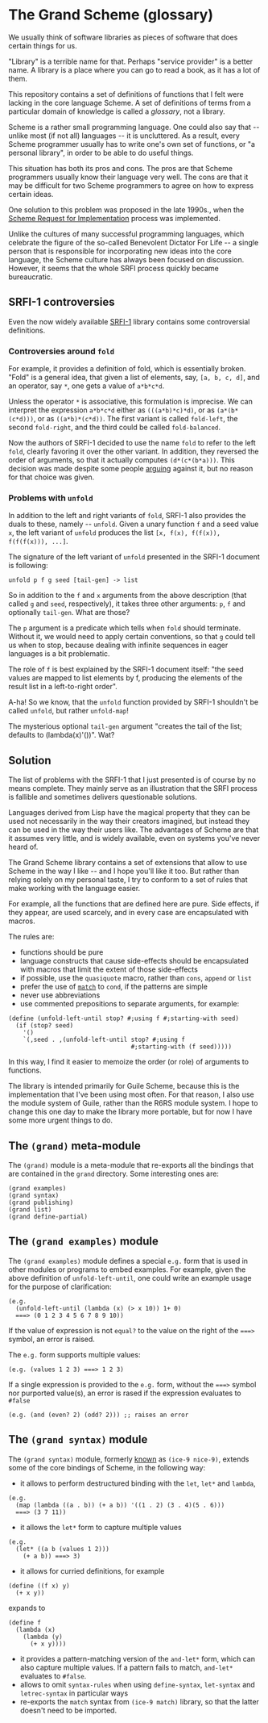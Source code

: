 # The Grand Scheme (glossary)

We usually think of software libraries as pieces
of software that does certain things for us.

"Library" is a terrible name for that. Perhaps
"service provider" is a better name. A library
is a place where you can go to read a book,
as it has a lot of them.

This repository contains a set of definitions
of functions that I felt were lacking in the
core language Scheme. A set of definitions
of terms from a particular domain of knowledge
is called a *glossary*, not a library.

Scheme is a rather small programming language.
One could also say that -- unlike most (if not
all) languages -- it is uncluttered. As a result,
every Scheme programmer usually has to write
one's own set of functions, or "a personal library",
in order to be able to do useful things.

This situation has both its pros and cons.
The pros are that Scheme programmers usually
know their language very well.
The cons are that it may be difficult for two
Scheme programmers to agree on how to express certain
ideas.

One solution to this problem was proposed in the
late 1990s., when the [Scheme Request for Implementation](http://srfi.schemers.org)
process was implemented.

Unlike the cultures of many successful programming
languages, which celebrate the figure of the so-called
Benevolent Dictator For Life -- a single person that is
responsible for incorporating new ideas into the core
language, the Scheme culture has always been focused
on discussion. However, it seems that the whole SRFI
process quickly became bureaucratic.

## SRFI-1 controversies

Even the now widely available [SRFI-1](http://srfi.schemers.org/srfi-1/)
library contains some controversial definitions.

### Controversies around `fold`

For example, it provides a definition of fold,
which is essentially broken. "Fold" is a general idea,
that given a list of elements, say, `[a, b, c, d]`,
and an operator, say `*`, one gets a value of `a*b*c*d`.

Unless the operator `*` is associative, this formulation
is imprecise. We can interpret the expression `a*b*c*d`
either as `(((a*b)*c)*d)`, or as `(a*(b*(c*d)))`, or
as `((a*b)*(c*d))`. The first variant is called `fold-left`,
the second `fold-right`, and the third could be called
`fold-balanced`.

Now the authors of SRFI-1 decided to use the name `fold`
to refer to the left `fold`, clearly favoring it over
the other variant. In addition, they reversed the order
of arguments, so that it actually computes `(d*(c*(b*a)))`.
This decision was made despite some people [arguing](http://srfi.schemers.org/srfi-1/mail-archive/msg00021.html)
against it, but no reason for that choice was given.

### Problems with `unfold`

In addition to the left and right variants of `fold`,
SRFI-1 also provides the duals to these, namely -- `unfold`.
Given a unary function `f` and a seed value `x`, the left
variant of `unfold` produces the list `[x, f(x), f(f(x)), f(f(f(x))), ...]`.

The signature of the left variant of `unfold` presented in
the SRFI-1 document is following:
```
unfold p f g seed [tail-gen] -> list
```
So in addition to the `f` and `x` arguments from the above
description (that called `g` and `seed`, respectively), it
takes three other arguments: `p`, `f` and optionally `tail-gen`.
What are those?

The `p` argument is a predicate which tells when `fold`
should terminate. Without it, we would need to apply
certain conventions, so that `g` could tell us when to stop,
because dealing with infinite sequences in eager languages
is a bit problematic.

The role of `f` is best explained by the SRFI-1 document itself:
"the seed values are mapped to list elements by f, producing
the elements of the result list in a left-to-right order".

A-ha! So we know, that the `unfold` function provided by SRFI-1
shouldn't be called `unfold`, but rather `unfold-map`!

The mysterious optional `tail-gen` argument "creates the tail of the list;
defaults to (lambda(x)'())". Wat?

## Solution

The list of problems with the SRFI-1 that I just presented is of course
by no means complete. They mainly serve as an illustration that the SRFI
process is fallible and sometimes delivers questionable solutions.

Languages derived from Lisp have the magical property that they can
be used not necessarily in the way their creators imagined, but instead
they can be used in the way their users like. The advantages of Scheme
are that it assumes very little, and is widely available, even on
systems you've never heard of.

The Grand Scheme library contains a set of extensions that allow
to use Scheme in the way I like -- and I hope you'll like it too.
But rather than relying solely on my personal taste, I try to conform
to a set of rules that make working with the language easier.

For example, all the functions that are defined here are pure.
Side effects, if they appear, are used scarcely, and in every
case are encapsulated with macros.

The rules are:
- functions should be pure
- language constructs that cause side-effects should be encapsulated
with macros that limit the extent of those side-effects
- if possible, use the `quasiquote` macro, rather than `cons`,
`append` or `list`
- prefer the use of [`match`](http://synthcode.com/scheme/match.scm)
to `cond`, if the patterns are simple
- never use abbreviations
- use commented prepositions to separate arguments, for example:
```
(define (unfold-left-until stop? #;using f #;starting-with seed)
  (if (stop? seed)
    '()
    `(,seed . ,(unfold-left-until stop? #;using f 
                                  #;starting-with (f seed)))))
```
In this way, I find it easier to memoize the order (or role) of arguments
to functions.

The library is intended primarily for Guile Scheme, because this
is the implementation that I've been using most often. For that
reason, I also use the module system of Guile, rather than the
R6RS module system. I hope to change this one day to make the
library more portable, but for now I have some more urgent
things to do.

## The `(grand)` meta-module

The `(grand)` module is a meta-module that re-exports
all the bindings that are contained in the `grand` directory.
Some interesting ones are:
```
(grand examples)
(grand syntax)
(grand publishing)
(grand list)
(grand define-partial)
```

## The `(grand examples)` module

The `(grand examples)` module defines a special `e.g.` form
that is used in other modules or programs to embed examples.
For example, given the above definition of `unfold-left-until`,
one could write an example usage for the purpose of clarification:
```
(e.g.
  (unfold-left-until (lambda (x) (> x 10)) 1+ 0)
  ===> (0 1 2 3 4 5 6 7 8 9 10))
```
If the value of expression is not `equal?` to the
value on the right of the `===>` symbol, an error
is raised.

The `e.g.` form supports multiple values:
```
(e.g. (values 1 2 3) ===> 1 2 3)
```

If a single expression is provided to the `e.g.` form, without
the `===>` symbol nor purported value(s), an error is rased
if the expression evaluates to `#false`
```
(e.g. (and (even? 2) (odd? 2))) ;; raises an error
```

## The `(grand syntax)` module

The `(grand syntax)` module, formerly [known](https://lists.gnu.org/archive/html/guile-user/2015-09/msg00009.html)
as `(ice-9 nice-9)`, extends some of the core bindings of Scheme, in the following way:
- it allows to perform destructured binding with the `let`, `let*`
and `lambda`,
```
(e.g.
  (map (lambda ((a . b)) (+ a b)) '((1 . 2) (3 . 4)(5 . 6)))
  ===> (3 7 11))
```
- it allows the `let*` form to capture multiple values
```
(e.g.
  (let* ((a b (values 1 2)))
    (+ a b)) ===> 3)
```
- it allows for curried definitions, for example
```
(define ((f x) y)
  (+ x y))
```
expands to
```
(define f
  (lambda (x)
    (lambda (y)
      (+ x y))))
```
- it provides a pattern-matching version of the `and-let*`
form, which can also capture multiple values. If a
pattern fails to match, `and-let*` evaluates to `#false`.
- allows to omit `syntax-rules` when using `define-syntax`,
`let-syntax` and `letrec-syntax` in particular ways
- re-exports the `match` syntax from `(ice-9 match)` library,
so that the latter doesn't need to be imported.

